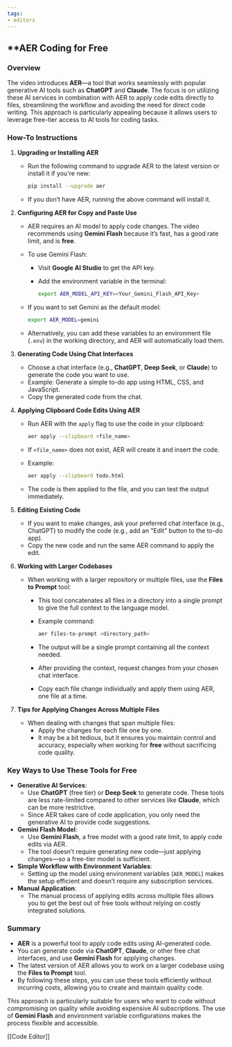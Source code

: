 ```yaml
---
tags:
- editors
---
```


## **AER Coding for Free

### Overview

The video introduces **AER**—a tool that works seamlessly with popular generative AI tools such as **ChatGPT** and **Claude**. The focus is on utilizing these AI services in combination with AER to apply code edits directly to files, streamlining the workflow and avoiding the need for direct code writing. This approach is particularly appealing because it allows users to leverage free-tier access to AI tools for coding tasks.

### How-To Instructions

1. **Upgrading or Installing AER**

    - Run the following command to upgrade AER to the latest version or install it if you're new:

        ```bash
        pip install --upgrade aer
        ```

    - If you don’t have AER, running the above command will install it.

2. **Configuring AER for Copy and Paste Use**

    - AER requires an AI model to apply code changes. The video recommends using **Gemini Flash** because it’s fast, has a good rate limit, and is **free**.
    - To use Gemini Flash:
        - Visit **Google AI Studio** to get the API key.
        - Add the environment variable in the terminal:

            ```bash
            export AER_MODEL_API_KEY=<Your_Gemini_Flash_API_Key>
            ```

    - If you want to set Gemini as the default model:

        ```bash
        export AER_MODEL=gemini
        ```

    - Alternatively, you can add these variables to an environment file (`.env`) in the working directory, and AER will automatically load them.

3. **Generating Code Using Chat Interfaces**

    - Choose a chat interface (e.g., **ChatGPT**, **Deep Seek**, or **Claude**) to generate the code you want to use.
    - Example: Generate a simple to-do app using HTML, CSS, and JavaScript.
    - Copy the generated code from the chat.

4. **Applying Clipboard Code Edits Using AER**

    - Run AER with the `apply` flag to use the code in your clipboard:

        ```bash
        aer apply --clipboard <file_name>
        ```

    - If `<file_name>` does not exist, AER will create it and insert the code.
    - Example:

        ```bash
        aer apply --clipboard todo.html
        ```

    - The code is then applied to the file, and you can test the output immediately.

5. **Editing Existing Code**

    - If you want to make changes, ask your preferred chat interface (e.g., ChatGPT) to modify the code (e.g., add an "Edit" button to the to-do app).
    - Copy the new code and run the same AER command to apply the edit.

6. **Working with Larger Codebases**

    - When working with a larger repository or multiple files, use the **Files to Prompt** tool:
        - This tool concatenates all files in a directory into a single prompt to give the full context to the language model.
        - Example command:

            ```bash
            aer files-to-prompt <directory_path>
            ```

        - The output will be a single prompt containing all the context needed.
        - After providing the context, request changes from your chosen chat interface.
        - Copy each file change individually and apply them using AER, one file at a time.

7. **Tips for Applying Changes Across Multiple Files**

    - When dealing with changes that span multiple files:
        - Apply the changes for each file one by one.
        - It may be a bit tedious, but it ensures you maintain control and accuracy, especially when working for **free** without sacrificing code quality.

### Key Ways to Use These Tools for Free

- **Generative AI Services**:
    - Use **ChatGPT** (free tier) or **Deep Seek** to generate code. These tools are less rate-limited compared to other services like **Claude**, which can be more restrictive.
    - Since AER takes care of code application, you only need the generative AI to provide code suggestions.
- **Gemini Flash Model**:
    - Use **Gemini Flash**, a free model with a good rate limit, to apply code edits via AER.
    - The tool doesn’t require generating new code—just applying changes—so a free-tier model is sufficient.
- **Simple Workflow with Environment Variables**:
    - Setting up the model using environment variables (`AER_MODEL`) makes the setup efficient and doesn’t require any subscription services.
- **Manual Application**:
    - The manual process of applying edits across multiple files allows you to get the best out of free tools without relying on costly integrated solutions.

### Summary

- **AER** is a powerful tool to apply code edits using AI-generated code.
- You can generate code via **ChatGPT**, **Claude**, or other free chat interfaces, and use **Gemini Flash** for applying changes.
- The latest version of AER allows you to work on a larger codebase using the **Files to Prompt** tool.
- By following these steps, you can use these tools efficiently without incurring costs, allowing you to create and maintain quality code.

This approach is particularly suitable for users who want to code without compromising on quality while avoiding expensive AI subscriptions. The use of **Gemini Flash** and environment variable configurations makes the process flexible and accessible.

[[Code Editor]]